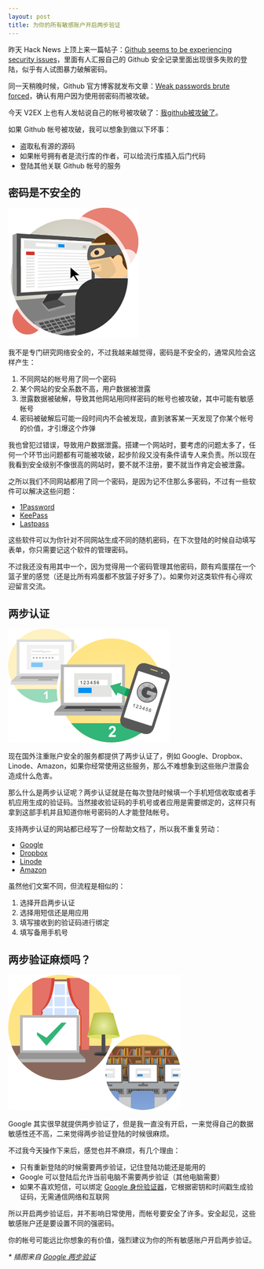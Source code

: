 ```yaml
---
layout: post
title: 为你的所有敏感账户开启两步验证
---
```


昨天 Hack News 上顶上来一篇帖子：[Github seems to be experiencing security issues](https://news.ycombinator.com/item?id=6759786)，里面有人汇报自己的 Github 安全记录里面出现很多失败的登陆，似乎有人试图暴力破解密码。

同一天稍晚时候，Github 官方博客就发布文章：[Weak passwords brute forced](https://github.com/blog/1698-weak-passwords-brute-forced)，确认有用户因为使用弱密码而被攻破。

今天 V2EX 上也有人发帖说自己的帐号被攻破了：[我github被攻破了](http://www.v2ex.com/t/89900)。

如果 Github 帐号被攻破，我可以想象到做以下坏事：

- 盗取私有源的源码
- 如果帐号拥有者是流行库的作者，可以给流行库插入后门代码
- 登陆其他关联 Github 帐号的服务

## 密码是不安全的

![](/images/posts/2013-11-20-enable-two-factor-authentication-for-all-your-sensitive-accounts/why-need-img-1.png)

我不是专门研究网络安全的，不过我越来越觉得，密码是不安全的，通常风险会这样产生：

1. 不同网站的帐号用了同一个密码
2. 某个网站的安全系数不高，用户数据被泄露
3. 泄露数据被破解，导致其他网站用同样密码的帐号也被攻破，其中可能有敏感帐号
4. 密码被破解后可能一段时间内不会被发现，直到骇客某一天发现了你某个帐号的价值，才引爆这个炸弹

我也曾犯过错误，导致用户数据泄露。搭建一个网站时，要考虑的问题太多了，任何一个环节出问题都有可能被攻破，起步阶段又没有条件请专人来负责。所以现在我看到安全级别不像很高的网站时，要不就不注册，要不就当作肯定会被泄露。

之所以我们不同网站都用了同一个密码，是因为记不住那么多密码，不过有一些软件可以解决这些问题：

- [1Password](https://agilebits.com/onepassword)
- [KeePass](http://keepass.info/)
- [Lastpass](https://lastpass.com/)

这些软件可以为你针对不同网站生成不同的随机密码，在下次登陆的时候自动填写表单，你只需要记这个软件的管理密码。

不过我还没有用其中一个，因为觉得用一个密码管理其他密码，颇有鸡蛋摆在一个篮子里的感觉（还是比所有鸡蛋都不放篮子好多了）。如果你对这类软件有心得欢迎留言交流。

## 两步认证

![](/images/posts/2013-11-20-enable-two-factor-authentication-for-all-your-sensitive-accounts/how-works-img-1.png)

现在国外注重账户安全的服务都提供了两步认证了，例如 Google、Dropbox、Linode、Amazon，如果你经常使用这些服务，那么不难想象到这些账户泄露会造成什么危害。

那么什么是两步认证呢？两步认证就是在每次登陆时候填一个手机短信收取或者手机应用生成的验证码。当然接收验证码的手机号或者应用是需要绑定的，这样只有拿到这部手机并且知道你帐号密码的人才能登陆帐号。

支持两步认证的网站都已经写了一份帮助文档了，所以我不重复劳动：

- [Google](http://www.google.com/intl/zh-CN/landing/2step/)
- [Dropbox](https://www.dropbox.com/help/363/zh_CN)
- [Linode](https://library.linode.com/linode-manager-security#sph_two-factor-authentication)
- [Amazon](http://aws.amazon.com/cn/mfa/)

虽然他们文案不同，但流程是相似的：

1. 选择开启两步认证
2. 选择用短信还是用应用
3. 填写接收到的验证码进行绑定
4. 填写备用手机号

## 两步验证麻烦吗？

![](/images/posts/2013-11-20-enable-two-factor-authentication-for-all-your-sensitive-accounts/how-works-img-2.png)

Google 其实很早就提供两步验证了，但是我一直没有开启，一来觉得自己的数据敏感性还不高，二来觉得两步验证登陆的时候很麻烦。

不过我今天操作下来后，感觉也并不麻烦，有几个理由：

- 只有重新登陆的时候需要两步验证，记住登陆功能还是能用的
- Google 可以登陆后允许当前电脑不需要两步验证（其他电脑需要）
- 如果不喜欢短信，可以绑定 [Google 身份验证器](https://play.google.com/store/apps/details?id=com.google.android.apps.authenticator2)，它根据密钥和时间戳生成验证码，无需通信网络和互联网

所以开启两步验证后，并不影响日常使用，而帐号要安全了许多。安全起见，这些敏感账户还是要设置不同的强密码。

你的帐号可能远比你想象的有价值，强烈建议为你的所有敏感账户开启两步验证。

_\* 插图来自 [Google 两步验证](http://www.google.com/landing/2step/)_
